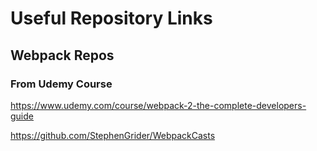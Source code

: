 # Useful Repository Links


## Webpack Repos

### From Udemy Course
https://www.udemy.com/course/webpack-2-the-complete-developers-guide

https://github.com/StephenGrider/WebpackCasts



